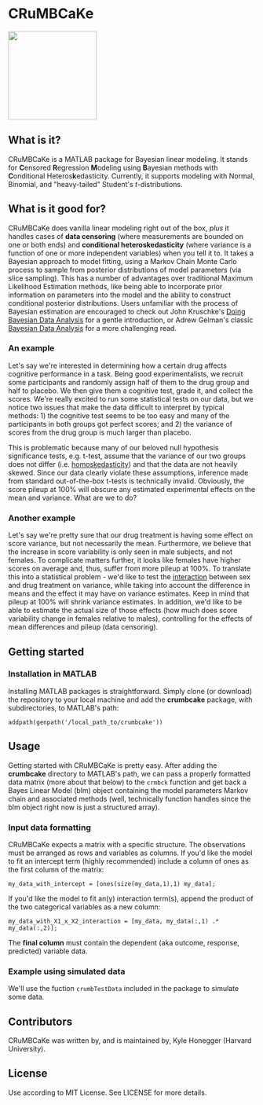 # CRuMBCaKe

<img src="https://cdn.rawgit.com/khonegger/crumbcake/master/project_icon.svg" height="180">


## What is it?
CRuMBCaKe is a MATLAB package for Bayesian linear modeling.  It stands for **C**ensored **R**egression **M**odeling using **B**ayesian methods with **C**onditional Heteros**k**edasticity.  Currently, it supports modeling with Normal, Binomial, and "heavy-tailed" Student's *t*-distributions.


## What is it good for?
CRuMBCaKe does vanilla linear modeling right out of the box, *plus* it handles cases of **data censoring** (where measurements are bounded on one or both ends) and **conditional heteroskedasticity** (where variance is a function of one or more independent variables) when you tell it to.  It takes a Bayesian approach to model fitting, using a Markov Chain Monte Carlo process to sample from posterior distributions of model parameters (via slice sampling).  This has a number of advantages over traditional Maximum Likelihood Estimation methods, like being able to incorporate prior information on parameters into the model and the ability to construct conditional posterior distributions.  Users unfamiliar with the process of Bayesian estimation are encouraged to check out John Kruschke's [Doing Bayesian Data Analysis](https://www.amazon.com/Doing-Bayesian-Data-Analysis-Second/dp/0124058884) for a gentle introduction, or Adrew Gelman's classic [Bayesian Data Analysis](https://www.amazon.com/Bayesian-Analysis-Chapman-Statistical-Science/dp/1439840954) for a more challenging read.

### An example
Let's say we're interested in determining how a certain drug affects cognitive performance in a task.  Being good experimentalists, we recruit some participants and randomly assign half of them to the drug group and half to placebo.  We then give them a cognitive test, grade it, and collect the scores.  We're really excited to run some statistical tests on our data, but we notice two issues that make the data difficult to interpret by typical methods: 1) the cognitive test seems to be too easy and many of the participants in both groups got perfect scores; and 2) the variance of scores from the drug group is much larger than placebo.

This is problematic because many of our beloved null hypothesis significance tests, e.g. t-test, assume that the variance of our two groups does not differ (i.e. [homoskedasticity](https://en.wikipedia.org/wiki/Homoscedasticity)) and that the data are not heavily skewed.  Since our data clearly violate these assumptions, inference made from standard out-of-the-box t-tests is technically invalid.  Obviously, the score pileup at 100% will obscure any estimated experimental effects on the mean and variance.  What are we to do?

### Another example
Let's say we're pretty sure that our drug treatment is having some effect on score variance, but not necessarily the mean.  Furthermore, we believe that the increase in score variability is only seen in male subjects, and not females.  To complicate matters further, it looks like females have higher scores on average and, thus, suffer from more pileup at 100%. To translate this into a statistical problem - we'd like to test the [interaction](https://en.wikipedia.org/wiki/Interaction_(statistics)) between sex and drug treatment on variance, while taking into account the difference in means and the effect it may have on variance estimates.   Keep in mind that pileup at 100% will shrink variance estimates.  In addition, we'd like to be able to estimate the actual size of those effects (how much does score variability change in females relative to males), controlling for the effects of mean differences and pileup (data censoring).


## Getting started

### Installation in MATLAB
Installing MATLAB packages is straightforward.  Simply clone (or download) the repository to your local machine and add the **crumbcake** package, with subdirectories, to MATLAB's path:
```
addpath(genpath('/local_path_to/crumbcake'))
```

## Usage
Getting started with CRuMBCaKe is pretty easy.  After adding the **crumbcake** directory to MATLAB's path, we can pass a properly formatted data matrix (more about that below) to the `crmbck` function and get back a Bayes Linear Model (blm) object containing the model parameters Markov chain and associated methods (well, technically function handles since the blm object right now is just a structured array).

### Input data formatting
CRuMBCaKe expects a matrix with a specific structure.  The observations must be arranged as rows and variables as columns.  If you'd like the model to fit an intercept term (highly recommended) include a column of ones as the first column of the matrix:
```
my_data_with_intercept = [ones(size(my_data,1),1) my_data];
```
If you'd like the model to fit an(y) interaction term(s), append the product of the two categorical variables as a new column:
```
my_data_with_X1_x_X2_interaction = [my_data, my_data(:,1) .* my_data(:,2)];
```
The **final column** must contain the dependent (aka outcome, response, predicted) variable data.

### Example using simulated data
We'll use the fuction `crumbTestData` included in the package to simulate some data.

## Contributors
CRuMBCaKe was written by, and is maintained by, Kyle Honegger (Harvard University).

## License
Use according to MIT License.  See LICENSE for more details.
